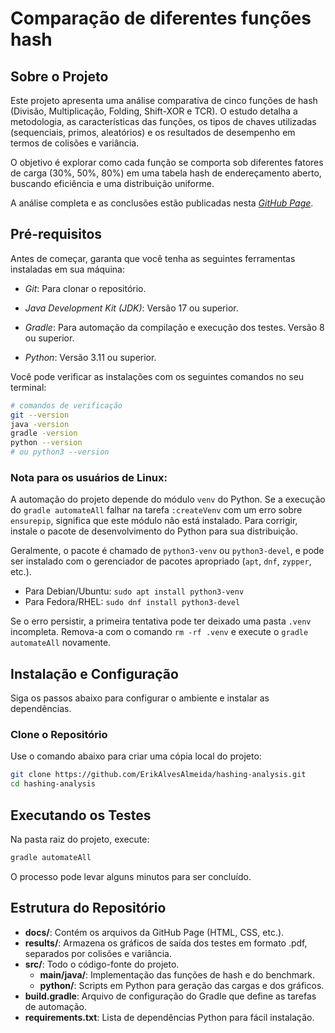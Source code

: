 # Comparação de diferentes funções hash
## Sobre o Projeto
Este projeto apresenta uma análise comparativa de cinco funções de hash (Divisão, Multiplicação, Folding, Shift-XOR e TCR). O estudo detalha a metodologia, as características das funções, os tipos de chaves utilizadas (sequenciais, primos, aleatórios) e os resultados de desempenho em termos de colisões e variância.

O objetivo é explorar como cada função se comporta sob diferentes fatores de carga (30%, 50%, 80%) em uma tabela hash de endereçamento aberto, buscando eficiência e uma distribuição uniforme.

A análise completa e as conclusões estão publicadas nesta [_GitHub Page_](https://erikalvesalmeida.github.io/hashing-analysis/ ).

## Pré-requisitos
Antes de começar, garanta que você tenha as seguintes ferramentas instaladas em sua máquina:

- *Git*: Para clonar o repositório.

- *Java Development Kit (JDK)*: Versão 17 ou superior.

- *Gradle*: Para automação da compilação e execução dos testes. Versão 8 ou superior.

- *Python*: Versão 3.11 ou superior.

Você pode verificar as instalações com os seguintes comandos no seu terminal:

```bash
# comandos de verificação
git --version
java -version
gradle -version
python --version
# ou python3 --version
```
### Nota para os usuários de Linux:
A automação do projeto depende do módulo ```venv``` do Python. Se a execução do ```gradle automateAll``` falhar na tarefa ```:createVenv``` com um erro sobre ```ensurepip```, significa que este módulo não está instalado. Para corrigir, instale o pacote de desenvolvimento do Python para sua distribuição.

Geralmente, o pacote é chamado de ```python3-venv``` ou ```python3-devel```, e pode ser instalado com o gerenciador de pacotes apropriado (```apt```, ```dnf```, ```zypper```, etc.).

- Para Debian/Ubuntu: ```sudo apt install python3-venv```
- Para Fedora/RHEL: ```sudo dnf install python3-devel```

Se o erro persistir, a primeira tentativa pode ter deixado uma pasta ```.venv``` incompleta. Remova-a com o comando ```rm -rf .venv``` e execute o ```gradle automateAll``` novamente.

## Instalação e Configuração
Siga os passos abaixo para configurar o ambiente e instalar as dependências.

### Clone o Repositório
Use o comando abaixo para criar uma cópia local do projeto:

```bash
git clone https://github.com/ErikAlvesAlmeida/hashing-analysis.git
cd hashing-analysis
```

## Executando os Testes
Na pasta raiz do projeto, execute:

```bash
gradle automateAll
```
O processo pode levar alguns minutos para ser concluído.

## Estrutura do Repositório
- **docs/**: Contém os arquivos da GitHub Page (HTML, CSS, etc.).
- **results/**: Armazena os gráficos de saída dos testes em formato .pdf, separados por colisões e variância.
- **src/**: Todo o código-fonte do projeto.
  - **main/java/**: Implementação das funções de hash e do benchmark.
  - **python/**: Scripts em Python para geração das cargas e dos gráficos.
- **build.gradle**: Arquivo de configuração do Gradle que define as tarefas de automação.
- **requirements.txt**: Lista de dependências Python para fácil instalação.
